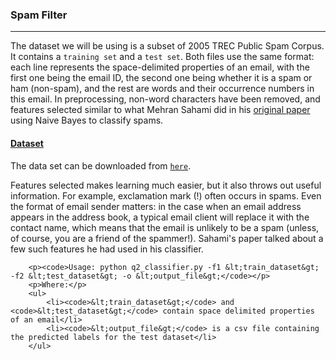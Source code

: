 <h3>Spam Filter</h3>
<hr>
		<p>The dataset we will be using is a subset of 2005 TREC Public Spam Corpus. It contains a <code>training set</code> and a <code>test set</code>. Both files use the same format: each line represents the space-delimited properties of an email, with the first one being the email ID, the second one being whether it is a spam or ham (non-spam), and the rest are words and their occurrence numbers in this email. In preprocessing, non-word characters have been removed, and features selected similar to what Mehran Sahami did in his <a href="https://www.microsoft.com/en-us/research/wp-content/uploads/1998/01/junkfilter.pdf">original paper</a> using Naive Bayes to classify spams.</p>
		<h4><u>Dataset</u></h4>
    <p>The data set can be downloaded from <code><a href="project05/data.zip">here</a></code>.</p>
		<p>Features selected makes learning much easier, but it also throws out useful information. For example, exclamation mark (!) often occurs in spams. Even the format of email sender matters: in the case when an email address appears in the address book, a typical email client will replace it with the contact name, which means that the email is unlikely to be a spam (unless, of course, you are a friend of the spammer!). Sahami's paper talked about a few such features he had used in his classifier. 
		
		<p><code>Usage: python q2_classifier.py -f1 &lt;train_dataset&gt; -f2 &lt;test_dataset&gt; -o &lt;output_file&gt;</code></p>
		<p>Where:</p>
		<ul>
			<li><code>&lt;train_dataset&gt;</code> and <code>&lt;test_dataset&gt;</code> contain space delimited properties of an email</li>
			<li><code>&lt;output_file&gt;</code> is a csv file containing the predicted labels for the test dataset</li>
		</ul>